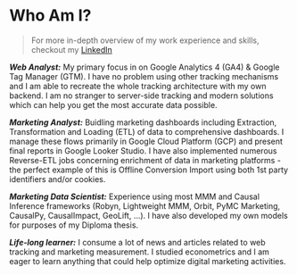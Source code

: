 <script lang="ts">
    import { socials } from '$lib/config'
</script>

# Who Am I?

> For more in-depth overview of my work experience and skills, checkout my [LinkedIn](socials.linkedin)

**_Web Analyst:_** My primary focus in on Google Analytics 4 (GA4) & Google Tag Manager (GTM). I have no problem using other tracking mechanisms and I am able to recreate the whole tracking architecture with my own backend. I am no stranger to server-side tracking and modern solutions which can help you get the most accurate data possible. 

**_Marketing Analyst:_** Buidling marketing dashboards including Extraction, Transformation and Loading (ETL) of data to comprehensive dashboards. I manage these flows primarily in Google Cloud Platform (GCP) and present final reports in Google Looker Studio. I have also implemented numerous Reverse-ETL jobs concerning enrichment of data in marketing platforms - the perfect example of this is Offline Conversion Import using both 1st party identifiers and/or cookies.

**_Marketing Data Scientist:_** Experience using most MMM and Causal Inference frameworks (Robyn, Lightweight MMM, Orbit, PyMC Marketing, CausalPy, CausalImpact, GeoLift, ...). I have also developed my own models for purposes of my Diploma thesis.

**_Life-long learner:_** I consume a lot of news and articles related to web tracking and marketing measurement. I studied econometrics and I am eager to learn anything that could help optimize digital marketing activities. 

<span class="divider before:bg-primary after:bg-primary mb-6 print:mb-0" />